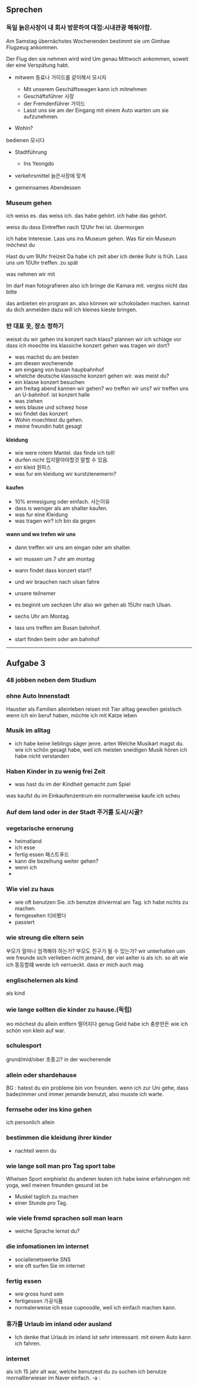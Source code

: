 
## Sprechen
### 독일 늙은사장이 내 회사 방문하여 대접:시내관광 해줘야함.


Am Samstag übernächstes Wochenenden bestimmt sie um Gimhae Flugzeug ankommen.

Der Flug den sie nehmen wird wird Um genau Mittwoch ankommen, soweit der eine Verspätung habt.

- mitwem 동료나 가이드를 같이해서 모시자
    - Mit unserem Geschäftswagen kann ich mitnehmen 
    - Geschäftsführer 사장
    - der Fremdenführer 가이드
    - Lasst uns sie am der Eingang mit einem Auto warten um sie aufzunehmen.

- Wohin?

bedienen 모시다
- Stadtführung
    - Ins Yeongdo 

- verkehrsmittel 늙은사장에 맞게

- gemeinsames Abendessen


### Museum gehen
ich weiss es. das weiss ich.
das habe gehört. ich habe das gehört.


weiss du dass Eintreffen nach 12Uhr frei ist.
übermorgen

ich habe Interesse.
Lass uns ins Museum gehen. Was für ein Museum möchest du 


Hast du um 9Uhr freizeit
Da habe ich zeit aber ich denke 9uhr is früh. Lass uns um 10Uhr treffen. zu spät

was nehmen wir mit

Im darf man fotografieren also ich bringe die Kamara mit.
vergiss nicht das bitte

das anbieten ein program an. also können wir schokoladen machen.
kannst du dich anmelden
dazu will ich kleines kieste bringen.

### 반 대표 옷, 장소 정하기

weisst du wir gehen ins konzert nach klass?
plannen wir
ich schlage vor dass ich moechte ins klassiche konzert gehen
was tragen wir dort?

- was machst du am besten 
- am diesen wochenende
- am eingang von busan haupbahnhof
- whelche deutsche klassische konzert gehen wir. was meist du?
- ein klasse konzert besuchen
- am freitag abend kannen wir gehen? wo treffen wir uns? wir treffen uns an U-bahnhof. ist konzert halle 
- was ziehen
- weis blause und schwez hose
- wo findet das konzert
- Wohin moechtest du gehen.
- meine freundin habt gesagt


#### kleidung
- wie were rotem Mantel. das finde ich toll!
- durfen nicht 입지말아야할것 말할 수 있음.
- ein kleid 원피스 
- was fur ein kleidung wir 
kurstzlenemerin?

#### kaufen
- 10% ermesigung oder einfach. 사는이유
- dass is weniger als am shalter kaufen.
- was fur eine Kleidung
- was tragen wir?
ich bin da gegen


#### wann und wo trefen wir uns
- dann treffen wir uns am eingan oder am shalter.
- wir mussen um 7 uhr am montag
- wann findet dass konzert start?
- und wir brauchen nach ulsan fahre 
- unsere teilnemer 
- es beginnt um sechzen Uhr also wir gehen ab 15Uhr nach Ulsan.
- sechs Uhr am Montag.
- lass uns treffen am Busan bahnhof.

- start finden
beim oder am bahnhof

---


## Aufgabe 3
### 48 jobben neben dem Studium
### ohne Auto Innenstadt

Haustier als Familien
alleinleben
reisen mit Tier alltag gewollen
geistisch
wenn ich ein beruf haben, möchte ich mit Katze leben
### Musik im alltag
- ich habe keine lieblings säger
jenre. arten
Welche Musikart magst du. wie ich schön gesagt habe, weil ich meisten sneidigen Musik hören
ich habe nicht verstanden
### Haben Kinder in zu wenig frei Zeit
- was hast du im der Kindheit gemacht
zum Spiel

was kaufst du im Einkaufenzentrum ein
normallerweise kaufe ich scheu

### Auf dem land oder in der Stadt 주거를 도시/시골?
### vegetarische ernerung
- heimatland
- ich esse 
- fertig essen 패스트푸드
- kann die bezeihung weiter gehen?
- wenn ich 
-
### Wie viel zu haus
- wie oft benutzen Sie. ich benutze driviermal am Tag. ich habe nichts zu machen. 
- ferngesehen 티비봤다
- passiert
### wie streung die eltern sein
부모가 얼마나 엄격해야 하는가? 부모도 친구가 될 수 있는가?
wir unterhalten usn wie freunde
sich verlieben
nicht jemand, der viel aelter is als ich.
so alt wie ich 동등할떄
werde ich verrueckt.
dass er mich auch mag
### englischelernen als kind
als kind
### wie lange sollten die kinder zu hause.(독립)
wo möchest du allein 
entfern 떨어지다
genug Geld habe ich 충분한돈
wie ich schön 
von klein auf war.

### schulesport
grund/mid/ober 초중고?
in der wochenende
### allein oder shardehause
BG : hatest du ein probleme bin von freunden.
wenn ich zur Uni gehe, dass badezimmer und immer jemande benutzt, also musste ich warte. 
### fernsehe oder ins kino gehen
ich personlich allein 
### bestimmen die kleidung ihrer kinder
- nachteil
wenn du 
### wie lange soll man pro Tag sport tabe
Whelsen Sport emphielst du anderen leuten
ich habe keine erfahrungen mit yoga, weil meinen freunden gesund ist be

- Muskel taglich zu machen
- einer Stunde pro Tag.
### wie viele fremd sprachen soll man learn
- welche Sprache lernst du? 
### die infomationen im internet
- sociallenetswerke SNS
- wie oft surfen Sie im internet
### fertig essen
- wie gross hund sein
- fertigessen 가공식품
- normalerweise ich esse cupnoodle, weil ich einfach machen kann.
### 휴가를 Urlaub im inland oder ausland
- Ich denke that Urlaub im inland ist sehr interessant. mit einem Auto kann ich fahren.


### internet
als ich 15 jahr alt war, 
welche benutzest du zu suchen
ich benutze mornalllerwieser im Naver einfach. 
-a : 
### 
